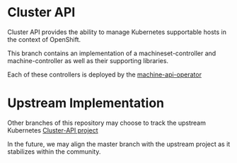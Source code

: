 # Cluster API 

Cluster API provides the ability to manage Kubernetes supportable hosts in the
context of OpenShift.

This branch contains an implementation of a machineset-controller and
machine-controller as well as their supporting libraries.

Each of these controllers is deployed by the
[machine-api-operator](https://github.com/openshift/machine-api-operator)

# Upstream Implementation
Other branches of this repository may choose to track the upstream
Kubernetes [Cluster-API project](https://github.com/kubernetes-sigs/cluster-api)

In the future, we may align the master branch with the upstream project as it
stabilizes within the community.
